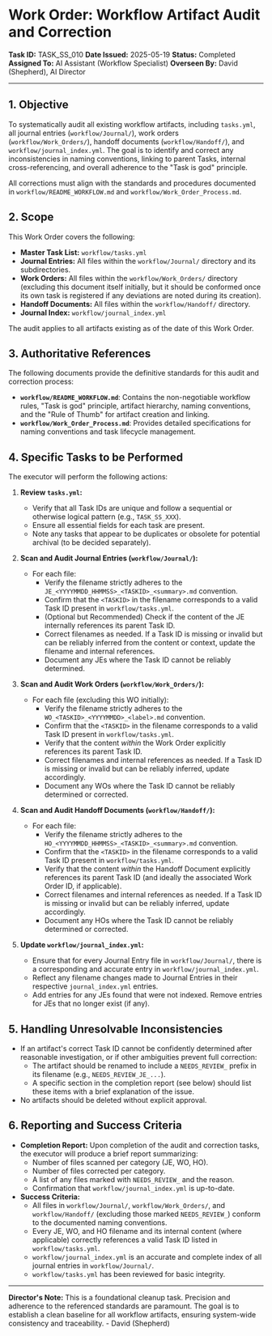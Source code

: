 # Work Order: Workflow Artifact Audit and Correction

**Task ID:** TASK_SS_010
**Date Issued:** 2025-05-19
**Status:** Completed
**Assigned To:** AI Assistant (Workflow Specialist)
**Overseen By:** David (Shepherd), AI Director

---

## 1. Objective

To systematically audit all existing workflow artifacts, including `tasks.yml`, all journal entries (`workflow/Journal/`), work orders (`workflow/Work_Orders/`), handoff documents (`workflow/Handoff/`), and `workflow/journal_index.yml`. The goal is to identify and correct any inconsistencies in naming conventions, linking to parent Tasks, internal cross-referencing, and overall adherence to the "Task is god" principle.

All corrections must align with the standards and procedures documented in `workflow/README_WORKFLOW.md` and `workflow/Work_Order_Process.md`.

## 2. Scope

This Work Order covers the following:

- **Master Task List:** `workflow/tasks.yml`
- **Journal Entries:** All files within the `workflow/Journal/` directory and its subdirectories.
- **Work Orders:** All files within the `workflow/Work_Orders/` directory (excluding this document itself initially, but it should be conformed once its own task is registered if any deviations are noted during its creation).
- **Handoff Documents:** All files within the `workflow/Handoff/` directory.
- **Journal Index:** `workflow/journal_index.yml`

The audit applies to all artifacts existing as of the date of this Work Order.

## 3. Authoritative References

The following documents provide the definitive standards for this audit and correction process:

- **`workflow/README_WORKFLOW.md`**: Contains the non-negotiable workflow rules, "Task is god" principle, artifact hierarchy, naming conventions, and the "Rule of Thumb" for artifact creation and linking.
- **`workflow/Work_Order_Process.md`**: Provides detailed specifications for naming conventions and task lifecycle management.

## 4. Specific Tasks to be Performed

The executor will perform the following actions:

1.  **Review `tasks.yml`:**

    - Verify that all Task IDs are unique and follow a sequential or otherwise logical pattern (e.g., `TASK_SS_XXX`).
    - Ensure all essential fields for each task are present.
    - Note any tasks that appear to be duplicates or obsolete for potential archival (to be decided separately).

2.  **Scan and Audit Journal Entries (`workflow/Journal/`):**

    - For each file:
      - Verify the filename strictly adheres to the `JE_<YYYYMMDD_HHMMSS>_<TASKID>_<summary>.md` convention.
      - Confirm that the `<TASKID>` in the filename corresponds to a valid Task ID present in `workflow/tasks.yml`.
      - (Optional but Recommended) Check if the content of the JE internally references its parent Task ID.
      - Correct filenames as needed. If a Task ID is missing or invalid but can be reliably inferred from the content or context, update the filename and internal references.
      - Document any JEs where the Task ID cannot be reliably determined.

3.  **Scan and Audit Work Orders (`workflow/Work_Orders/`):**

    - For each file (excluding this WO initially):
      - Verify the filename strictly adheres to the `WO_<TASKID>_<YYYYMMDD>_<label>.md` convention.
      - Confirm that the `<TASKID>` in the filename corresponds to a valid Task ID present in `workflow/tasks.yml`.
      - Verify that the content _within_ the Work Order explicitly references its parent Task ID.
      - Correct filenames and internal references as needed. If a Task ID is missing or invalid but can be reliably inferred, update accordingly.
      - Document any WOs where the Task ID cannot be reliably determined or corrected.

4.  **Scan and Audit Handoff Documents (`workflow/Handoff/`):**

    - For each file:
      - Verify the filename strictly adheres to the `HO_<YYYYMMDD_HHMMSS>_<TASKID>_<summary>.md` convention.
      - Confirm that the `<TASKID>` in the filename corresponds to a valid Task ID present in `workflow/tasks.yml`.
      - Verify that the content _within_ the Handoff Document explicitly references its parent Task ID (and ideally the associated Work Order ID, if applicable).
      - Correct filenames and internal references as needed. If a Task ID is missing or invalid but can be reliably inferred, update accordingly.
      - Document any HOs where the Task ID cannot be reliably determined or corrected.

5.  **Update `workflow/journal_index.yml`:**
    - Ensure that for every Journal Entry file in `workflow/Journal/`, there is a corresponding and accurate entry in `workflow/journal_index.yml`.
    - Reflect any filename changes made to Journal Entries in their respective `journal_index.yml` entries.
    - Add entries for any JEs found that were not indexed. Remove entries for JEs that no longer exist (if any).

## 5. Handling Unresolvable Inconsistencies

- If an artifact's correct Task ID cannot be confidently determined after reasonable investigation, or if other ambiguities prevent full correction:
  - The artifact should be renamed to include a `NEEDS_REVIEW_` prefix in its filename (e.g., `NEEDS_REVIEW_JE_...`).
  - A specific section in the completion report (see below) should list these items with a brief explanation of the issue.
- No artifacts should be deleted without explicit approval.

## 6. Reporting and Success Criteria

- **Completion Report:** Upon completion of the audit and correction tasks, the executor will produce a brief report summarizing:
  - Number of files scanned per category (JE, WO, HO).
  - Number of files corrected per category.
  - A list of any files marked with `NEEDS_REVIEW_` and the reason.
  - Confirmation that `workflow/journal_index.yml` is up-to-date.
- **Success Criteria:**
  - All files in `workflow/Journal/`, `workflow/Work_Orders/`, and `workflow/Handoff/` (excluding those marked `NEEDS_REVIEW_`) conform to the documented naming conventions.
  - Every JE, WO, and HO filename and its internal content (where applicable) correctly references a valid Task ID listed in `workflow/tasks.yml`.
  - `workflow/journal_index.yml` is an accurate and complete index of all journal entries in `workflow/Journal/`.
  - `workflow/tasks.yml` has been reviewed for basic integrity.

---

**Director's Note:** This is a foundational cleanup task. Precision and adherence to the referenced standards are paramount. The goal is to establish a clean baseline for all workflow artifacts, ensuring system-wide consistency and traceability. - David (Shepherd)
